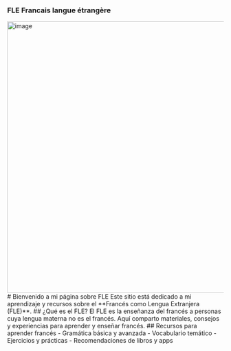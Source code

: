 ### FLE Francais langue étrangère 
<img width="759" height="631" alt="image" src="https://github.com/user-attachments/assets/aa4b32bb-59d0-4e47-bb7d-ed6ee7fd51e5" />
# Bienvenido a mi página sobre FLE
Este sitio está dedicado a mi aprendizaje y recursos sobre el **Francés como Lengua Extranjera (FLE)**.
## ¿Qué es el FLE?
El FLE es la enseñanza del francés a personas cuya lengua materna no es el francés. Aquí comparto materiales, consejos y experiencias para aprender y enseñar francés.
## Recursos para aprender francés
- Gramática básica y avanzada
- Vocabulario temático
- Ejercicios y prácticas
- Recomendaciones de libros y apps
